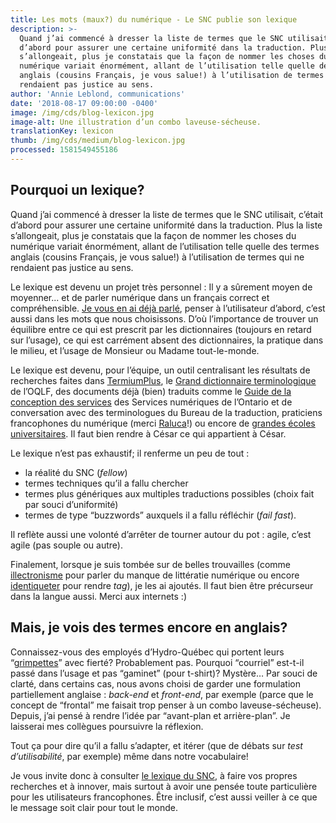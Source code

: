 ```yaml
---
title: Les mots (maux?) du numérique - Le SNC publie son lexique
description: >-
  Quand j’ai commencé à dresser la liste de termes que le SNC utilisait, c’était
  d’abord pour assurer une certaine uniformité dans la traduction. Plus la liste
  s’allongeait, plus je constatais que la façon de nommer les choses du
  numérique variait énormément, allant de l’utilisation telle quelle des termes
  anglais (cousins Français, je vous salue!) à l’utilisation de termes qui ne
  rendaient pas justice au sens.
author: 'Annie Leblond, communications'
date: '2018-08-17 09:00:00 -0400'
image: /img/cds/blog-lexicon.jpg
image-alt: Une illustration d’un combo laveuse-sécheuse.
translationKey: lexicon
thumb: /img/cds/medium/blog-lexicon.jpg
processed: 1581549455186
---
```


## Pourquoi un lexique?

Quand j’ai commencé à dresser la liste de termes que le SNC utilisait, c’était d’abord pour assurer une certaine uniformité dans la traduction. Plus la liste s’allongeait, plus je constatais que la façon de nommer les choses du numérique variait énormément, allant de l’utilisation telle quelle des termes anglais (cousins Français, je vous salue!) à l’utilisation de termes qui ne rendaient pas justice au sens.

Le lexique est devenu un projet très personnel : Il y a sûrement moyen de moyenner... et de parler numérique dans un français correct et compréhensible. [Je vous en ai déjà parlé](https://numerique.canada.ca/2017/09/29/parler-numerique-en-francais/), penser à l’utilisateur d’abord, c’est aussi dans les mots que nous choisissons. D’où l’importance de trouver un équilibre entre ce qui est prescrit par les dictionnaires (toujours en retard sur l’usage), ce qui est carrément absent des dictionnaires, la pratique dans le milieu, et l’usage de Monsieur ou Madame tout-le-monde. 

Le lexique est devenu, pour l’équipe, un outil centralisant les résultats de recherches faites dans [TermiumPlus](http://www.btb.termiumplus.gc.ca/tpv2alpha/alpha-fra.html?lang=fra), le [Grand dictionnaire terminologique](http://gdt.oqlf.gouv.qc.ca/) de l’OQLF, des documents déjà (bien) traduits comme le [Guide de la conception des services](https://www.ontario.ca/fr/page/guide-de-la-conception-de-services) des Services numériques de l’Ontario et de conversation avec des terminologues du Bureau de la traduction, praticiens francophones du numérique (merci [Raluca](https://twitter.com/eneraluca)!) ou encore de [grandes écoles universitaires](https://cours.edulib.org/courses/course-v1:HEC+UX-101.1+P2018/info). Il faut bien rendre à César ce qui appartient à César. 

Le lexique n’est pas exhaustif; il renferme un peu de tout : 
* la réalité du SNC (*fellow*)
* termes techniques qu’il a fallu chercher 
* termes plus génériques aux multiples traductions possibles (choix fait par souci d’uniformité)
* termes de type “buzzwords” auxquels il a fallu réfléchir (*fail fast*). 

Il reflète aussi une volonté d’arrêter de tourner autour du pot : agile, c’est agile (pas souple ou autre).

Finalement, lorsque je suis tombée sur de belles trouvailles (comme [illectronisme](https://fr.wikipedia.org/wiki/Illectronisme) pour parler du manque de littératie numérique ou encore [identiqueter](http://gdt.oqlf.gouv.qc.ca/ficheOqlf.aspx?Id_Fiche=26543576) pour rendre *tag*), je les ai ajoutés. Il faut bien être précurseur dans la langue aussi. Merci aux internets :)

## Mais, je vois des termes encore en anglais?

Connaissez-vous des employés d’Hydro-Québec qui portent leurs “[grimpettes](http://gdt.oqlf.gouv.qc.ca/ficheOqlf.aspx?Id_Fiche=8463471)” avec fierté? Probablement pas. Pourquoi “courriel” est-t-il passé dans l’usage et pas “gaminet” (pour t-shirt)? Mystère… Par souci de clarté, dans certains cas, nous avons choisi de garder une formulation partiellement anglaise : *back-end* et *front-end*, par exemple (parce que le concept de “frontal” me faisait trop penser à un combo laveuse-sécheuse). Depuis, j’ai pensé à rendre l’idée par “avant-plan et arrière-plan”. Je laisserai mes collègues poursuivre la réflexion.

Tout ça pour dire qu’il a fallu s’adapter, et itérer (que de débats sur *test d’utilisabilité*, par exemple) même dans notre vocabulaire! 

Je vous invite donc à consulter [le lexique du SNC](https://docs.google.com/spreadsheets/d/16Xo5ROhRLjH1sxlFLd9Jz3R-x5oCx62rkQ1cvOBV3jE/edit?usp=sharing), à faire vos propres recherches et à innover, mais surtout à avoir une pensée toute particulière pour les utilisateurs francophones. Être inclusif, c’est aussi veiller à ce que le message soit clair pour tout le monde. 


